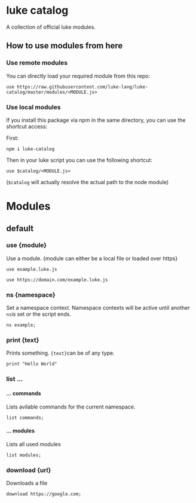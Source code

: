 # luke catalog

A collection of official luke modules.

## How to use modules from here

### Use remote modules

You can directly load your required module from this repo:

```luke
use https://raw.githubusercontent.com/luke-lang/luke-catalog/master/modules/<MODULE.js>
```

### Use local modules

If you install this package via npm in the same directory, you can use the shortcut access:

First: 

```shell
npm i luke-catalog
```

Then in your luke script you can use the following shortcut:

```luke
use $catalog/<MODULE.js>
```

(`$catalog` will actually resolve the actual path to the node module)

# Modules

## default

### use {module}

Use a module. {module can either be a local file or loaded over https}

```luke
use example.luke.js

use https://domain.com/example.luke.js
```

### ns {namespace}

Set a namespace context. Namespace contexts will be active until another `ns`is set or the script ends.

```luke
ns example;
```

### print {text}

Prints something. `{text}`can be of any type.

```luke
print "Hello World"
```

### list ...

#### ... commands

Lists avilable commands for the current namespace.

```luke
list commands;
```

#### ... modules

Lists all used modules

```luke
list modules;
```


### download {url}

Downloads a file

```luke
download https://google.com;
```

